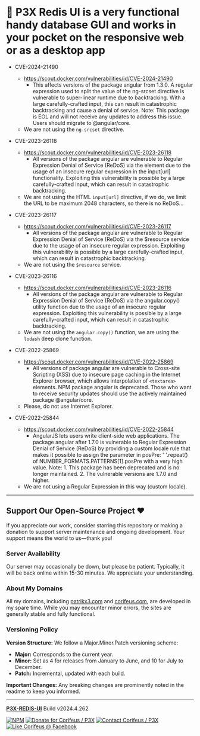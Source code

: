 [//]: #@corifeus-header

# 📡 P3X Redis UI is a very functional handy database GUI and works in your pocket on the responsive web or as a desktop app

                        
[//]: #@corifeus-header:end
* CVE-2024-21490
  * https://scout.docker.com/vulnerabilities/id/CVE-2024-21490
    * This affects versions of the package angular from 1.3.0. A regular expression used to split the value of the ng-srcset directive is vulnerable to super-linear runtime due to backtracking. With a large carefully-crafted input, this can result in catastrophic backtracking and cause a denial of service. Note: This package is EOL and will not receive any updates to address this issue. Users should migrate to @angular/core.
  * We are not using the `ng-srcset` directive.

* CVE-2023-26118⁠
  * https://scout.docker.com/vulnerabilities/id/CVE-2023-26118
    * All versions of the package angular are vulnerable to Regular Expression Denial of Service (ReDoS) via the element due to the usage of an insecure regular expression in the input[url] functionality. Exploiting this vulnerability is possible by a large carefully-crafted input, which can result in catastrophic backtracking.
  * We are not using the HTML `input[url]` directive, if we do, we limit the URL to be maximum 2048 characters, so there is no ReDoS...

* CVE-2023-26117⁠
  * https://scout.docker.com/vulnerabilities/id/CVE-2023-26117
    * All versions of the package angular are vulnerable to Regular Expression Denial of Service (ReDoS) via the $resource service due to the usage of an insecure regular expression. Exploiting this vulnerability is possible by a large carefully-crafted input, which can result in catastrophic backtracking.
  * We are not using the `$resource` service.

* CVE-2023-26116⁠
  * https://scout.docker.com/vulnerabilities/id/CVE-2023-26116
    * All versions of the package angular are vulnerable to Regular Expression Denial of Service (ReDoS) via the angular.copy() utility function due to the usage of an insecure regular expression. Exploiting this vulnerability is possible by a large carefully-crafted input, which can result in catastrophic backtracking.
  * We are not using the `angular.copy()` function, we are using the `lodash` deep clone function.

* CVE-2022-25869
  * https://scout.docker.com/vulnerabilities/id/CVE-2022-25869
    * All versions of package angular are vulnerable to Cross-site Scripting (XSS) due to insecure page caching in the Internet Explorer browser, which allows interpolation of  `<textarea>` elements. NPM package angular is deprecated. Those who want to receive security updates should use the actively maintained package @angular/core.
  * Please, do not use Internet Explorer.

* CVE-2022-25844
  * https://scout.docker.com/vulnerabilities/id/CVE-2022-25844
    * AngularJS lets users write client-side web applications. The package angular after 1.7.0 is vulnerable to Regular Expression Denial of Service (ReDoS) by providing a custom locale rule that makes it possible to assign the parameter in posPre: ' '.repeat() of NUMBER_FORMATS.PATTERNS[1].posPre with a very high value. Note: 1. This package has been deprecated and is no longer maintained. 2. The vulnerable versions are 1.7.0 and higher.
  * We are not using a Regular Expression in this way (custom locale).

[//]: #@corifeus-footer

---


## Support Our Open-Source Project ❤️
If you appreciate our work, consider starring this repository or making a donation to support server maintenance and ongoing development. Your support means the world to us—thank you!

### Server Availability
Our server may occasionally be down, but please be patient. Typically, it will be back online within 15-30 minutes. We appreciate your understanding.

### About My Domains
All my domains, including [patrikx3.com](https://patrikx3.com) and [corifeus.com](https://corifeus.com), are developed in my spare time. While you may encounter minor errors, the sites are generally stable and fully functional.

### Versioning Policy
**Version Structure:** We follow a Major.Minor.Patch versioning scheme:
- **Major:** Corresponds to the current year.
- **Minor:** Set as 4 for releases from January to June, and 10 for July to December.
- **Patch:** Incremental, updated with each build.

**Important Changes:** Any breaking changes are prominently noted in the readme to keep you informed.

---


[**P3X-REDIS-UI**](https://corifeus.com/redis-ui) Build v2024.4.262

 [![NPM](https://img.shields.io/npm/v/p3x-redis-ui.svg)](https://www.npmjs.com/package/p3x-redis-ui)  [![Donate for Corifeus / P3X](https://img.shields.io/badge/Donate-Corifeus-003087.svg)](https://www.paypal.com/cgi-bin/webscr?cmd=_s-xclick&hosted_button_id=QZVM4V6HVZJW6)  [![Contact Corifeus / P3X](https://img.shields.io/badge/Contact-P3X-ff9900.svg)](https://www.patrikx3.com/en/front/contact) [![Like Corifeus @ Facebook](https://img.shields.io/badge/LIKE-Corifeus-3b5998.svg)](https://www.facebook.com/corifeus.software)






[//]: #@corifeus-footer:end